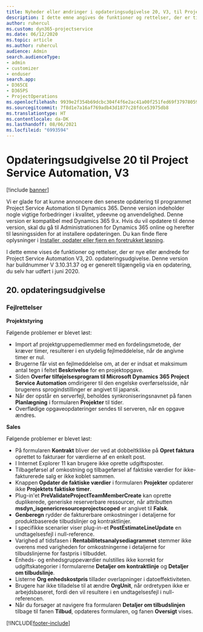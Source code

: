 ```yaml
---
title: Nyheder eller ændringer i opdateringsudgivelse 20, V3, til Project Service Automation
description: I dette emne angives de funktioner og rettelser, der er tilgængelige i opdateringsudgivelse 20 til Project Service Automation, V3
author: ruhercul
ms.custom: dyn365-projectservice
ms.date: 06/12/2020
ms.topic: article
ms.author: ruhercul
audience: Admin
search.audienceType:
- admin
- customizer
- enduser
search.app:
- D365CE
- D365PS
- ProjectOperations
ms.openlocfilehash: 9939e2f354b69dcbc304f4f6e2ac41a00f251fed69f37978059f4053335ee651
ms.sourcegitcommit: 7f8d1e7a16af769adb43d1877c28fdce53975db8
ms.translationtype: HT
ms.contentlocale: da-DK
ms.lasthandoff: 08/06/2021
ms.locfileid: "6993594"
---
```

# <a name="project-service-automation-update-release-20-v3"></a>Opdateringsudgivelse 20 til Project Service Automation, V3

[!include [banner](../includes/psa-now-project-operations.md)]

Vi er glade for at kunne annoncere den seneste opdatering til programmet Project Service Automation til Dynamics 365. Denne version indeholder nogle vigtige forbedringer i kvalitet, ydeevne og anvendelighed. Denne version er kompatibel med Dynamics 365 9.x. Hvis du vil opdatere til denne version, skal du gå til Administrationen for Dynamics 365 online og herefter til løsningssiden for at installere opdateringen. Du kan finde flere oplysninger i [Installer, opdater eller fjern en foretrukket løsning](/power-platform/admin/install-remove-preferred-solution).

I dette emne vises de funktioner og rettelser, der er nye eller ændrede for Project Service Automation V3, 20. opdateringsudgivelse. Denne version har buildnummer V 3.10.31.37 og er generelt tilgængelig via en opdatering, du selv har udført i juni 2020.

## <a name="update-release-20"></a>20. opdateringsudgivelse

### <a name="bug-fixes"></a>Fejlrettelser

**Projektstyring**

Følgende problemer er blevet løst:

- Import af projektgruppemedlemmer med en fordelingsmetode, der kræver timer, resulterer i en utydelig fejlmeddelelse, når de angivne timer er nul.
- Brugerne får vist en fejlmeddelelse om, at der er indsat et maksimum antal tegn i feltet **Beskrivelse** for en projektopgave.
- Siden **Overfør tilføjelsesprogram til Microsoft Dynamics 365 Project Service Automation** omdirigerer til den engelske overførselsside, når brugerens sprogindstillinger er angivet til japansk.
- Når der opstår en serverfejl, beholdes synkroniseringsnavnet på fanen **Planlægning** i formularen **Projekter** til tider.
- Overflødige opgaveopdateringer sendes til serveren, når en opgave ændres.

**Sales**

Følgende problemer er blevet løst:

- På formularen **Kontrakt** bliver der ved at dobbeltklikke på **Opret faktura** oprettet to fakturaer for værdierne af en enkelt post.
- I Internet Explorer 11 kan brugere ikke oprette udgiftsposter.
- Tilbageførsel af omkostning og tilbageførsel af faktiske værdier for ikke-fakturerede salg er ikke koblet sammen.
- Knappen **Opdater de faktiske værdier** i formularen **Projekter** opdaterer ikke **Projektets faktiske timer**.
- Plug-in'et **PreValidateProjectTeamMemberCreate** kan oprette duplikerede, generiske reserverbare ressourcer, når attributten **msdyn_isgenericresourceprojectscoped** er angivet til **Falsk**.
- **Genberegn** rydder de fakturerbare omkostninger i detaljerne for produktbaserede tilbudslinjer og kontraktlinjer.
- I specifikke scenarier viser plug-in-et **PostEstimateLineUpdate** en undtagelsesfejl i null-reference.
- Varighed af tidsfasen i **Rentabilitetsanalysediagrammet** stemmer ikke overens med varigheden for omkostningerne i detaljerne for tilbudslinjerne for fastpris i tilbuddet.
- Enheds- og enhedsgruppeværdier nulstilles ikke korrekt for udgiftskategorier i formularerne **Detaljer om kontraktlinje** og **Detaljer om tilbudslinje**.
- Listerne **Org enhedskostpris** tillader overlapninger i datoeffektiviteten.
- Brugere har ikke tilladelse til at ændre **OrgUnit**, når ordretypen ikke er arbejdsbaseret, fordi den vil resultere i en undtagelsesfejl i null-referencen.
- Når du forsøger at navigere fra formularen **Detaljer om tilbudslinjen** tilbage til fanen **Tilbud**, opdateres formularen, og fanen **Oversigt** vises.


[!INCLUDE[footer-include](../includes/footer-banner.md)]